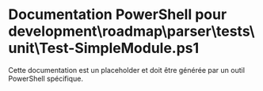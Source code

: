 # Documentation PowerShell pour development\roadmap\parser\tests\unit\Test-SimpleModule.ps1

Cette documentation est un placeholder et doit être générée par un outil PowerShell spécifique.
